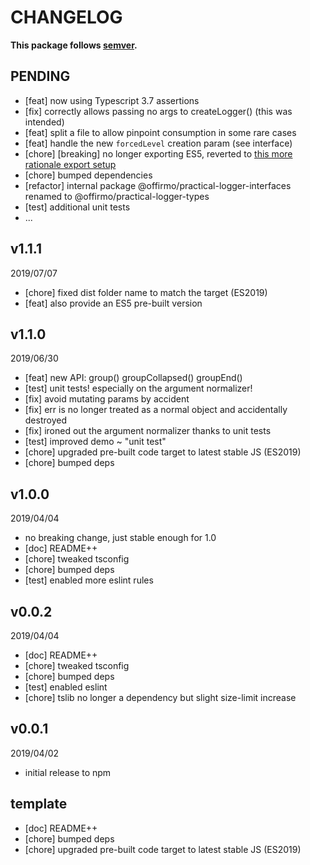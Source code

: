 # CHANGELOG
**This package follows [semver](https://semver.org/).**

## PENDING
* [feat] now using Typescript 3.7 assertions
* [fix] correctly allows passing no args to createLogger() (this was intended)
* [feat] split a file to allow pinpoint consumption in some rare cases
* [feat] handle the new `forcedLevel` creation param (see interface)
* [chore] [breaking] no longer exporting ES5, reverted to [this more rationale export setup](../../CONTRIBUTING/module-exports.md)
* [chore] bumped dependencies
* [refactor] internal package @offirmo/practical-logger-interfaces renamed to @offirmo/practical-logger-types
* [test] additional unit tests
* ...

## v1.1.1
2019/07/07
* [chore] fixed dist folder name to match the target (ES2019)
* [feat] also provide an ES5 pre-built version

## v1.1.0
2019/06/30
* [feat] new API: group() groupCollapsed() groupEnd()
* [test] unit tests! especially on the argument normalizer!
* [fix] avoid mutating params by accident
* [fix] err is no longer treated as a normal object and accidentally destroyed
* [fix] ironed out the argument normalizer thanks to unit tests
* [test] improved demo ~ "unit test"
* [chore] upgraded pre-built code target to latest stable JS (ES2019)
* [chore] bumped deps

## v1.0.0
2019/04/04
* no breaking change, just stable enough for 1.0
* [doc] README++
* [chore] tweaked tsconfig
* [chore] bumped deps
* [test] enabled more eslint rules

## v0.0.2
2019/04/04
* [doc] README++
* [chore] tweaked tsconfig
* [chore] bumped deps
* [test] enabled eslint
* [chore] tslib no longer a dependency but slight size-limit increase

## v0.0.1
2019/04/02
* initial release to npm

## template
* [doc] README++
* [chore] bumped deps
* [chore] upgraded pre-built code target to latest stable JS (ES2019)
